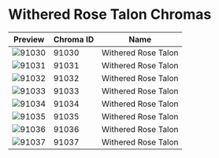 # Withered Rose Talon Chromas



| Preview | Chroma ID | Name |
|---------|-----------|------|
| ![91030](https://raw.communitydragon.org/latest/plugins/rcp-be-lol-game-data/global/default/v1/champion-chroma-images/91/91030.png) | 91030 | Withered Rose Talon |
| ![91031](https://raw.communitydragon.org/latest/plugins/rcp-be-lol-game-data/global/default/v1/champion-chroma-images/91/91031.png) | 91031 | Withered Rose Talon |
| ![91032](https://raw.communitydragon.org/latest/plugins/rcp-be-lol-game-data/global/default/v1/champion-chroma-images/91/91032.png) | 91032 | Withered Rose Talon |
| ![91033](https://raw.communitydragon.org/latest/plugins/rcp-be-lol-game-data/global/default/v1/champion-chroma-images/91/91033.png) | 91033 | Withered Rose Talon |
| ![91034](https://raw.communitydragon.org/latest/plugins/rcp-be-lol-game-data/global/default/v1/champion-chroma-images/91/91034.png) | 91034 | Withered Rose Talon |
| ![91035](https://raw.communitydragon.org/latest/plugins/rcp-be-lol-game-data/global/default/v1/champion-chroma-images/91/91035.png) | 91035 | Withered Rose Talon |
| ![91036](https://raw.communitydragon.org/latest/plugins/rcp-be-lol-game-data/global/default/v1/champion-chroma-images/91/91036.png) | 91036 | Withered Rose Talon |
| ![91037](https://raw.communitydragon.org/latest/plugins/rcp-be-lol-game-data/global/default/v1/champion-chroma-images/91/91037.png) | 91037 | Withered Rose Talon |